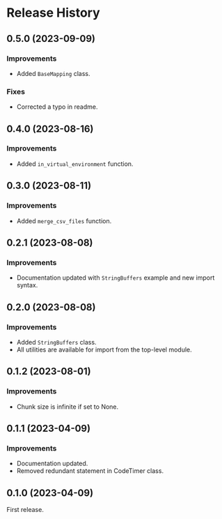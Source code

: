 # Release History

## 0.5.0 (2023-09-09)
### Improvements
- Added `BaseMapping` class.
### Fixes
- Corrected a typo in readme.

## 0.4.0 (2023-08-16)
### Improvements
- Added `in_virtual_environment` function.

## 0.3.0 (2023-08-11)
### Improvements
- Added `merge_csv_files` function.

## 0.2.1 (2023-08-08)
### Improvements
- Documentation updated with `StringBuffers` example and new import syntax.

## 0.2.0 (2023-08-08)
### Improvements
- Added `StringBuffers` class.
- All utilities are available for import from the top-level module.

## 0.1.2 (2023-08-01)
### Improvements
- Chunk size is infinite if set to None.

## 0.1.1 (2023-04-09)
### Improvements
- Documentation updated.
- Removed redundant statement in CodeTimer class.

## 0.1.0 (2023-04-09)
First release.
